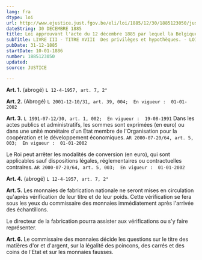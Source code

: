 ```yaml
---
lang: fra
dtype: loi
url: http://www.ejustice.just.fgov.be/eli/loi/1885/12/30/1885123050/justel
dateString: 30 DECEMBRE 1885
title: Loi approuvant l'acte du 12 décembre 1885 par lequel la Belgique adhère à la convention monétaire conclue à Paris, le 6 novembre 1885, entre la France, la Grèce, l'Italie et la Suisse, ainsi qu'à l'arrangement et à la déclaration y annexés
subTitle: LIVRE III - TITRE XVIII  Des privilèges et hypothèques. - LOI HYPOTHECAIRE
pubDate: 31-12-1885
startDate: 10-01-1886
number: 1885123050
updated: 
source: JUSTICE

---
```

**Art. 1.** (abrogé) `L 12-4-1957, art. 7, 2°`


**Art. 2.** (Abrogé) `L 2001-12-10/31, art. 39, 004;  En vigueur :  01-01-2002`


**Art. 3.** `L 1991-07-12/30, art. 1, 002;  En vigueur :  19-08-1991` Dans les actes publics et administratifs, les sommes sont exprimées (en euro) ou dans une unité monétaire d'un Etat membre de l'Organisation pour la coopération et le développement économiques. `AR 2000-07-20/64, art. 5, 003;  En vigueur :  01-01-2002`

Le Roi peut arrêter les modalités de conversion (en euro), qui sont applicables sauf dispositions légales, réglementaires ou contractuelles contraires. `AR 2000-07-20/64, art. 5, 003;  En vigueur :  01-01-2002`


**Art. 4.** (abrogé) `L 12-4-1957, art. 7, 2°`


**Art. 5.** Les monnaies de fabrication nationale ne seront mises en circulation qu'après vérification de leur titre et de leur poids. Cette vérification se fera sous les yeux du commissaire des monnaies immédiatement après l'arrivée des échantillons.

Le directeur de la fabrication pourra assister aux vérifications ou s'y faire représenter.


**Art. 6.** Le commissaire des monnaies décide les questions sur le titre des matières d'or et d'argent, sur la légalité des poincons, des carrés et des coins de l'Etat et sur les monnaies fausses.


